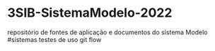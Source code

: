 # 3SIB-SistemaModelo-2022
repositório de fontes de aplicação e documentos do sistema Modelo
#sistemas testes de uso git flow
